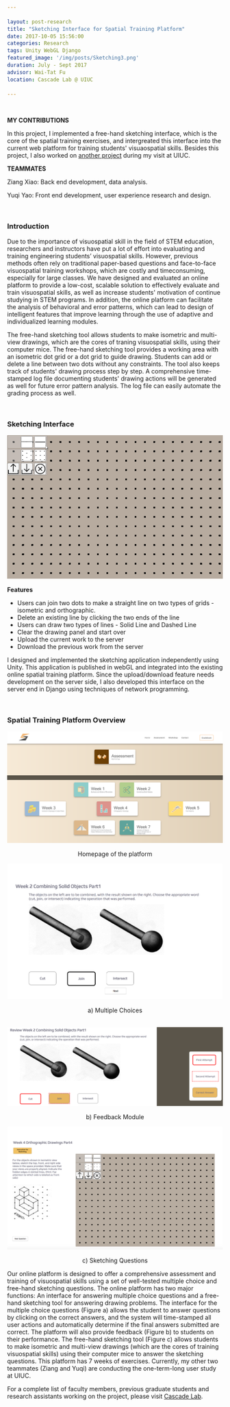```yaml
---

layout: post-research
title: "Sketching Interface for Spatial Training Platform"
date: 2017-10-05 15:56:00
categories: Research
tags: Unity WebGL Django
featured_image: '/img/posts/Sketching3.png'
duration: July - Sept 2017
advisor: Wai-Tat Fu
location: Cascade Lab @ UIUC

---
```


<br />

**MY CONTRIBUTIONS**

In this project, I implemented a free-hand sketching interface, which is the core of the spatial training exercises, and intergreated this interface into the current web platform for training students' visuaospatial skills. Besides this project, I also worked on [another project](/research/2017/10/05/Cubicle.html) during my visit at UIUC.

**TEAMMATES**

Ziang Xiao: Back end development, data analysis.

Yuqi Yao: Front end development, user experience research and design.

<br />

<h3 class="section-title text-center">Introduction</h3>

Due to the importance of visuospatial skill in the field of STEM education, researchers and instructors have put a lot of effort into evaluating and training engineering students’ visuospatial skills. However, previous methods often rely on traditional paper-based questions and face-to-face visuospatial training workshops, which are costly and timeconsuming, especially for large classes. We have designed and evaluated an online platform to provide a low-cost, scalable solution to effectively evaluate and train visuospatial skills, as well as increase students' motivation of continue studying in STEM programs. In addition, the online platform can facilitate the analysis of behavioral and error patterns, which can lead to design of intelligent features that improve learning through the use of adaptive and individualized learning modules.

The free-hand sketching tool allows students to make isometric and multi-view drawings, which are the cores of traning visuospatial skills, using their computer mice. The free-hand sketching tool provides a working area with an isometric dot grid or a dot grid to guide drawing. Students can add or delete a line between two dots without any constraints. The tool also keeps track of students' drawing process step by step. A comprehensive time-stamped log file documenting students' drawing actions will be generated as well for future error pattern analysis. The log file can easily automate the grading process as well.

<br />

<h3 class="section-title text-center">Sketching Interface</h3>

![](/img/posts/sketch/sketching.gif)

**Features**

- Users can join two dots to make a straight line on two types of grids - isometric and orthographic.
- Delete an existing line by clicking the two ends of the line
- Users can draw two types of lines - Solid Line and Dashed Line
- Clear the drawing panel and start over
- Upload the current work to the server
- Download the previous work from the server

I designed and implemented the sketching application independently using Unity. This application is published in webGL and integrated into the existing online spatial training platform. Since the upload/download feature needs development on the server side, I also developed this interface on the server end in Django using techniques of network programming.

<br />

<h3 class="section-title text-center">Spatial Training Platform Overview</h3>

<div class="row auto-clear">
    <div class="col-xs-12 col-sm-12 col-md-12 col-lg-12" align="middle">
        <img src="/img/posts/sketch/home.png">
        <p>Homepage of the platform</p>
    </div>
</div>

<div class="row auto-clear">
    <div class="col-xs-12 col-sm-12 col-md-12 col-lg-12" align="middle">
        <img src="/img/posts/sketch/choice.png">
        <p>a) Multiple Choices</p>
    </div>
</div>

<br />

<div class="row auto-clear">
    <div class="col-xs-12 col-sm-12 col-md-12 col-lg-12" align="middle">
        <img src="/img/posts/sketch/feedback.png">
        <p>b) Feedback Module</p>
    </div>
</div>

<!--<div class="row auto-clear">
	<div class="col-xs-6 col-sm-6 col-md-6 col-lg-6" align="middle">
    	<img src="/img/posts/sketch/choice.png">
        <p>a) Multiple Choices</p>
	</div>
    <div class="col-xs-6 col-sm-6 col-md-6 col-lg-6" align="middle">
    	<img src="/img/posts/sketch/feedback.png">
        <p>b) Feedback Module</p>
	</div>
</div>-->

<div class="row auto-clear">
    <div class="col-xs-12 col-sm-12 col-md-12 col-lg-12" align="middle">
        <img src="/img/posts/sketch/sketch.png">
        <p>c) Sketching Questions</p>
    </div>
</div>

Our online platform is designed to offer a comprehensive assessment and training of visuospatial skills using a set of well-tested multiple choice and free-hand sketching questions. The online platform has two major functions: An interface for answering multiple choice questions and a free-hand sketching tool for answering drawing problems. The interface for the multiple choice questions (Figure a) allows the student to answer questions by clicking on the correct answers, and the system will time-stamped all user actions and automatically determine if the final answers submitted are correct. The platform will also provide feedback (Figure b) to students on their performance. The free-hand sketching tool (Figure c) allows students to make isometric and multi-view drawings (which are the cores of training visuospatial skills) using their computer mice to answer the sketching questions. This platform has 7 weeks of exercises. Currently, my other two teammates (Ziang and Yuqi) are conducting the one-term-long user study at UIUC.

For a complete list of faculty members, previous graduate students and research assistants working on the project, please visit [Cascade Lab](http://cascade.cs.illinois.edu/education.html).